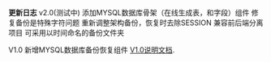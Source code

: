 **更新日志**
v2.0(测试中)
添加MYSQL数据库骨架（在线生成表，和字段）组件
修复备份是特殊字符问题
重新调整架构备份，恢复时去除SESSION 兼容前后端分离项目
可采用以时间命名的备份文件夹

V1.0
新增MYSQL数据库备份恢复组件
[V1.0说明文档](READMEV1.0.MD "V1.0说明文档"). 